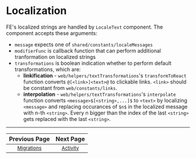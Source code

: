 # Localization
FE's localized strings are handled by `LocaleText` component. The component
accepts these arguments:
  - `message` expects one of `shared/constants/localeMessages`
  - `modifierFunc` is callback function that can perform additional tranformation on localized strings
  - `transformations` is boolean indication whether to perform default transformations, which are:
    - **linkification** - `web/helpers/textTransformations`'s `transformToReact` function
    converts `@[<link>]<text>@` to clickable links. `<link>` should be constant from `web/constants/links`.
    - **interpolation** - `web/helpers/textTransformations`'s `interpolate` function
    converts `<message>$[<string>,...]$` to `<text>` by localizing `<message>` and replacing occurances of `$n$` in the localized
    message with n-th `<string>`. Every n bigger than the index of the last `<string>` gets replaced with the last `<string>`.

---

| Previous Page | Next Page |
|:-------------:|:-----:|
| <sup>[Migrations](./migrations.md)</sup> | <sup>[Activity](./activity.md)</sup>  |
